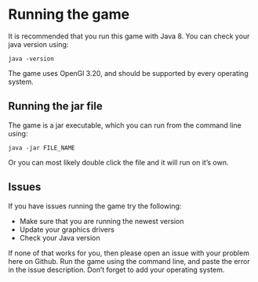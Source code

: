 # Running the game

It is recommended that you run this game with Java 8. You can check your java version using:
```
java -version
```
The game uses OpenGl 3.20, and should be supported by every operating system.

## Running the jar file
The game is a jar executable, which you can run from the command line using:
```
java -jar FILE_NAME
```
Or you can most likely double click the file and it will run on it’s own.

## Issues
If you have issues running the game try the following:
* Make sure that you are running the newest version
* Update your graphics drivers
* Check your Java version

If none of that works for you, then please open an issue with your problem here on Github. Run the game using the command line, and paste the error in the issue description. Don’t forget to add your operating system.